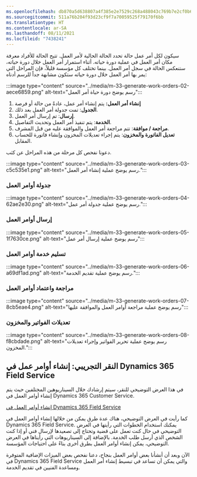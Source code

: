 ```yaml
---
ms.openlocfilehash: db870a5d638807a4f385e2e7529c268a488043c769b7e2cf0b6135ac223eac4b
ms.sourcegitcommit: 511a76b204f93d23cf9f7a70059525f79170f6bb
ms.translationtype: HT
ms.contentlocale: ar-SA
ms.lasthandoff: 08/11/2021
ms.locfileid: "7438241"
---
```

سيكون لكل أمر عمل حالة تحدد الحالة الحالية لأمر العمل. تتيح الحالة للأفراد معرفة مكان أمر العمل في عملية دورة حياته. أثناء استمرار أمر العمل خلال دورة حياته، ستنعكس الحالة في سجل أمر العمل. بينما تختلف كل مؤسسة قليلاً، فإن المراحل التي يمر بها أمر العمل خلال دورة حياته ستكون مشابهة جداً للرسم أدناه:

:::image type="content" source="../media/m-33-generate-work-orders-02-aece6859.png" alt-text="رسم يوضح دورة حياة أمر العمل":::


1.  **إنشاء أمر العمل:** يتم إنشاء أمر عمل، عادةً من حالة أو فرصة
2.  **الجدول**: تمت جدولة أمر العمل بعد ذلك.
3.  **إرسال**: تم إرسال أمر العمل.
4.  **الخدمة**: يتم تنفيذ أمر العمل وتحديث التفاصيل.
5.  **مراجعة / موافقة**: تتم مراجعة أمر العمل والموافقة عليه من قبل المشرف.
6.  **تعديل الفاتورة والمخزون**: يتم إجراء تعديلات المخزون وإنشاء فاتورة للحساب المقابل.

دعونا نفحص كل مرحلة من هذه المراحل عن كثب.

:::image type="content" source="../media/m-33-generate-work-orders-03-c5c535e1.png" alt-text="رسم يوضح عملية إنشاء أمر العمل.":::


### <a name="scheduling-work-orders"></a>جدولة أوامر العمل

:::image type="content" source="../media/m-33-generate-work-orders-04-62ae2e30.png" alt-text="رسم يوضح عملية جدولة أمر عمل.":::


### <a name="dispatching-work-orders"></a>إرسال أوامر العمل

:::image type="content" source="../media/m-33-generate-work-orders-05-1f7630ce.png" alt-text="رسم يوضح عملية إرسال أمر عمل":::


### <a name="service-delivery-of-work-orders"></a>تسليم خدمة أوامر العمل

:::image type="content" source="../media/m-33-generate-work-orders-06-a69df1ad.png" alt-text="رسم يوضح عملية تقديم الخدمة.":::


### <a name="review-and-approval-of-work-orders"></a>مراجعة واعتماد أوامر العمل

:::image type="content" source="../media/m-33-generate-work-orders-07-8cb5eae4.png" alt-text="رسم يوضح عملية مراجعة أوامر العمل والموافقة عليها":::


### <a name="invoice-and-inventory-adjustments"></a>تعديلات الفواتير والمخزون

:::image type="content" source="../media/m-33-generate-work-orders-08-f8cbdade.png" alt-text="رسم يوضح عملية تحرير الفواتير وإجراء تعديلات المخزون.":::


## <a name="demo-click-through-creating-work-orders-in-dynamics-365-field-service"></a>النقر التجريبي: إنشاء أوامر عمل في Dynamics 365 Field Service

في هذا العرض التوضيحي للنقر، سيتم إرشادك خلال السيناريوهين المختلفين حيث يتم إنشاء أوامر العمل في Dynamics 365 Customer Service.

[إنشاء أوامر العمل في Dynamics 365 Field Service](https://edxinteractivepage.blob.core.windows.net/edxpages/mb-910/MB910-LP-FS-M3-WODEMO/index.html?azure-portal=true)

كما رأيت في العرض التوضيحي، هناك عدة طرق يمكن من خلالها إنشاء أوامر العمل في Dynamics 365 Field Service. يمكنك استخدام الخطوات التي رأيتها في العرض التوضيحي في حال كنت تعمل على قضية وتحتاج إلى تصعيدها لإرسال فني أو إذا كنت الشخص الذي أرسل طلب الخدمة. بالإضافة إلى السيناريوهات التي رأيناها في العرض التوضيحي، يمكن إنشاء أوامر العمل بطرق أخرى بناءً على احتياجات المؤسسة.

الآن وبعد أن أنشأنا بعض أوامر العمل بنجاح، دعنا نفحص بعض الميزات الإضافية المتوفرة في Dynamics 365 Field Service والتي يمكن أن تساعد في تبسيط إنشاء أمر العمل ومساعدة الفنيين في تقديم الخدمة.
